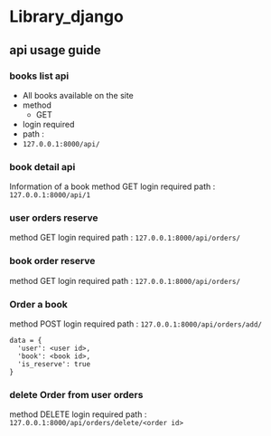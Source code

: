 # Library_django

## api usage guide

### books list api

- All books available on the site
- method 
  - GET
- login required
- path : 
-   ```127.0.0.1:8000/api/```


### book detail api

Information of a book
method GET
login required
path : 
  ```127.0.0.1:8000/api/1```



### user orders reserve

method GET
login required
path : 
  ```127.0.0.1:8000/api/orders/```


### book order reserve

method GET
login required
path : 
  ```127.0.0.1:8000/api/orders/```


### Order a book

method POST
login required
path : 
  ```127.0.0.1:8000/api/orders/add/```
  
  ```
  data = {
    'user': <user id>, 
    'book': <book id>, 
    'is_reserve': true
  }
  ```
  

### delete Order from user orders 

method DELETE
login required
path : 
  ```127.0.0.1:8000/api/orders/delete/<order id>```
  
  





